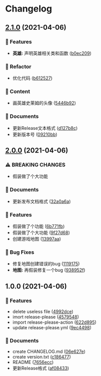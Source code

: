 # Changelog

## [2.1.0](https://www.github.com/HongjianTang/release-test/compare/v2.0.0...v2.1.0) (2021-04-06)


### 🚀 Features

* **英雄:** 声明英雄相关类和函数 ([b0ec209](https://www.github.com/HongjianTang/release-test/commit/b0ec209787d2676fd8178b8fb6a4bb7059471d99))


### 🔨 Refactor

* 优化代码 ([b612527](https://www.github.com/HongjianTang/release-test/commit/b61252795f1e28dfe2b85882b94c3fb6ff045bff))


### 🎨 Content

* 画英雄史莱姆的头像 ([5446b92](https://www.github.com/HongjianTang/release-test/commit/5446b9218cafebf1bfc088d1235f3c6a4da7b78d))


### 📄 Documents

* 更新Release文本格式 ([d127b8c](https://www.github.com/HongjianTang/release-test/commit/d127b8cd30e7017134b2027977220e23d1da84fc))
* 更新版本号 ([09210bb](https://www.github.com/HongjianTang/release-test/commit/09210bb0bc24b21443da9e429576745735658e45))

## [2.0.0](https://www.github.com/HongjianTang/release-test/compare/v1.0.0...v2.0.0) (2021-04-06)


### ⚠ BREAKING CHANGES

* 假装做了个大功能

### 📄 Documents

* 更新发布文档格式 ([32a0a6a](https://www.github.com/HongjianTang/release-test/commit/32a0a6aac200e11e06f2356e7614cd8736c9298e))


### 🚀 Features

* 假装做了个功能 ([6b771fb](https://www.github.com/HongjianTang/release-test/commit/6b771fb7d33be76b2b54ddf8725fa2d24a59d1ec))
* 假装做了个大功能 ([9f27d68](https://www.github.com/HongjianTang/release-test/commit/9f27d688d54607e1659c85c1391dbf0a003a2ce3))
* 创建游戏地图 ([13997aa](https://www.github.com/HongjianTang/release-test/commit/13997aa1f88f45180af26299200c324590dc9f29))


### 🐛 Bug Fixes

* 修复地图创建错误的bug ([1119175](https://www.github.com/HongjianTang/release-test/commit/111917595ed29ed542b4e94c3486410fa787887a))
* **地图:** 再假装修复一个bug ([938952f](https://www.github.com/HongjianTang/release-test/commit/938952f3eb79cd7cce045a7fe04c1e3386bc4bc2))

## 1.0.0 (2021-04-06)


### 🚀 Features

* delete useless file ([4992dce](https://www.github.com/HongjianTang/release-test/commit/4992dce8a7bbaa9dc44d5132bb0ff14c362b37d0))
* imort release-please ([4579548](https://www.github.com/HongjianTang/release-test/commit/457954870ed7bb0716e17afe9c7e9eae1ecddb6e))
* import release-please-action ([622d895](https://www.github.com/HongjianTang/release-test/commit/622d8953277033b8779852b1bedf0a0e96baa84d))
* update release-please.yml ([9ec4498](https://www.github.com/HongjianTang/release-test/commit/9ec4498a3152b77fb1df1a3486076121337f89c7))


### 📄 Documents

* create CHANGELOG.md ([06e627e](https://www.github.com/HongjianTang/release-test/commit/06e627e24e5ee5f6f8379ebad73bef2fe315918d))
* create version.txt ([c186477](https://www.github.com/HongjianTang/release-test/commit/c186477783fe93fd0c20b6771258ea8b9edba707))
* README ([7656ecc](https://www.github.com/HongjianTang/release-test/commit/7656ecc24266e516d5dff6a1a5536d70150df57a))
* 更新Release格式 ([af08433](https://www.github.com/HongjianTang/release-test/commit/af08433fc78d5bc697239814771cab674fd367b9))

